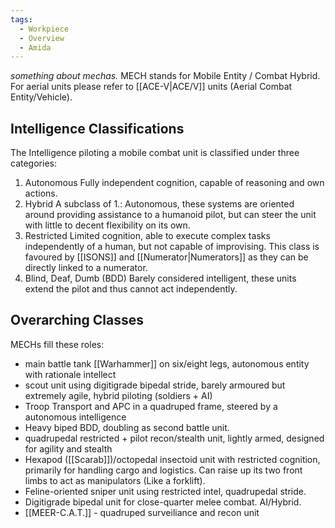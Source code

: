 ```yaml
---
tags:
  - Workpiece
  - Overview
  - Amida
---
```

*something about mechas.* 
MECH stands for Mobile Entity / Combat Hybrid. 
For aerial units please refer to [[ACE-V|ACE/V]] units (Aerial Combat Entity/Vehicle).
## Intelligence Classifications
The Intelligence piloting a mobile combat unit is classified under three categories:
1. Autonomous
	 Fully independent cognition, capable of reasoning and own actions. 
 2. Hybrid
	 A subclass of 1.: Autonomous, these systems are oriented around providing assistance to a humanoid pilot, but can steer the unit with little to decent flexibility on its own.
 3. Restricted
	 Limited cognition, able to execute complex tasks independently of a human, but not capable of improvising. This class is favoured by [[ISONS]] and [[Numerator|Numerators]] as they can be directly linked to a numerator. 
4. Blind, Deaf, Dumb (BDD)
	 Barely considered intelligent, these units extend the pilot and thus cannot act independently.  
## Overarching Classes
MECHs fill these roles:
- main battle tank [[Warhammer]] on six/eight legs, autonomous entity with rationale intellect
- scout unit using digitigrade bipedal stride, barely armoured but extremely agile, hybrid piloting (soldiers + AI)
- Troop Transport and APC in a quadruped frame, steered by a autonomous intelligence
- Heavy biped BDD, doubling as second battle unit.
- quadrupedal restricted + pilot recon/stealth unit, lightly armed, designed for agility and stealth
- Hexapod ([[Scarab]])/octopedal insectoid unit with restricted cognition, primarily for handling cargo and logistics. 
	Can raise up its two front limbs to act as manipulators (Like a forklift). 
- Feline-oriented sniper unit using restricted intel, quadrupedal stride. 
- Digitigrade bipedal unit for close-quarter melee combat. AI/Hybrid.
- [[MEER-C.A.T.]] - quadruped surveiliance and recon unit 


